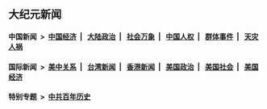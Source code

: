 ## 大纪元新闻

#### 中国新闻 &nbsp;>&nbsp; [中国经济](indexes/ncid283/README.md?07310445) &nbsp;| &nbsp; [大陆政治](indexes/ncid277/README.md?07310445) &nbsp;| &nbsp; [社会万象](indexes/ncid282/README.md?07310445) &nbsp;| &nbsp; [中国人权](indexes/ncid278/README.md?07310445) &nbsp;| &nbsp; [群体事件](indexes/ncid279/README.md?07310445) &nbsp;| &nbsp; [天灾人祸](indexes/ncid280/README.md?07310445)

#### 国际新闻 &nbsp;>&nbsp; [美中关系](indexes/nf1412576/README.md?07310445) &nbsp;| &nbsp; [台湾新闻](indexes/ncid1349361/README.md?07310445) &nbsp;| &nbsp; [香港新闻](indexes/ncid1349362/README.md?07310445) &nbsp;| &nbsp; [美国政治](indexes/ncid1078159/README.md?07310445) &nbsp;| &nbsp; [美国社会](indexes/ncid1078160/README.md?07310445) &nbsp;| &nbsp; [美国经济](indexes/ncid1078158/README.md?07310445)

#### 特别专题 &nbsp;>&nbsp; [中共百年历史](https://github.com/epoch-news/epoch-special/blob/master/README.md?07310445)  
